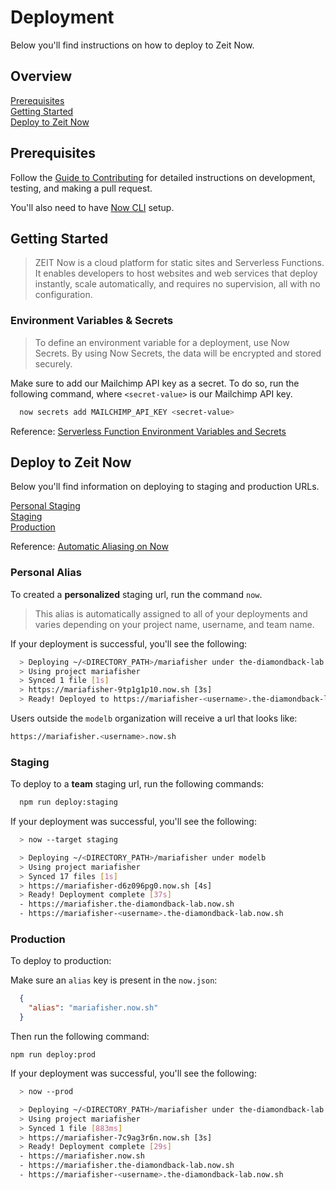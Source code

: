 # Deployment

Below you'll find instructions on how to deploy to Zeit Now.

## Overview

[Prerequisites](#prerequisites)  
[Getting Started](#getting-started)  
[Deploy to Zeit Now](#deploy-to-zeit-now)  

## Prerequisites

Follow the [Guide to Contributing](CONTRIBUTING.md) for detailed instructions on
development, testing, and making a pull request.

You'll also need to have [Now CLI][1] setup.

## Getting Started

> ZEIT Now is a cloud platform for static sites and Serverless Functions. It
> enables developers to host websites and web services that deploy instantly,
> scale automatically, and requires no supervision, all with no configuration.

### Environment Variables & Secrets

> To define an environment variable for a deployment, use Now Secrets. By using
> Now Secrets, the data will be encrypted and stored securely.

Make sure to add our Mailchimp API key as a secret. To do so, run the following
command, where `<secret-value>` is our Mailchimp API key.

```bash
  now secrets add MAILCHIMP_API_KEY <secret-value>
```

Reference: [Serverless Function Environment Variables and Secrets][2]

## Deploy to Zeit Now

Below you'll find information on deploying to staging and production URLs.

[Personal Staging](#personal-alias)  
[Staging](#staging)  
[Production](#production)  

Reference: [Automatic Aliasing on Now][3]

### Personal Alias

To created a **personalized** staging url, run the command `now`.

> This alias is automatically assigned to all of your deployments and varies
> depending on your project name, username, and team name.

If your deployment is successful, you'll see the following:

```bash
  > Deploying ~/<DIRECTORY_PATH>/mariafisher under the-diamondback-lab
  > Using project mariafisher
  > Synced 1 file [1s]
  > https://mariafisher-9tp1g1p10.now.sh [3s]
  > Ready! Deployed to https://mariafisher-<username>.the-diamondback-lab.now.sh
```

Users outside the `modelb` organization will receive a url that looks like:

```bash
https://mariafisher.<username>.now.sh
```

### Staging

To deploy to a **team** staging url, run the following commands:

```bash
  npm run deploy:staging
```

If your deployment was successful, you'll see the following:

```bash
  > now --target staging

  > Deploying ~/<DIRECTORY_PATH>/mariafisher under modelb
  > Using project mariafisher
  > Synced 17 files [1s]
  > https://mariafisher-d6z096pg0.now.sh [4s]
  > Ready! Deployment complete [37s]
  - https://mariafisher.the-diamondback-lab.now.sh
  - https://mariafisher-<username>.the-diamondback-lab.now.sh
```

### Production

To deploy to production:

Make sure an `alias` key is present in the `now.json`:

```json
  {
    "alias": "mariafisher.now.sh"
  }
```

Then run the following command:

  `npm run deploy:prod`

If your deployment was successful, you'll see the following:

```bash
  > now --prod

  > Deploying ~/<DIRECTORY_PATH>/mariafisher under the-diamondback-lab
  > Using project mariafisher
  > Synced 1 file [883ms]
  > https://mariafisher-7c9ag3r6n.now.sh [3s]
  > Ready! Deployment complete [29s]
  - https://mariafisher.now.sh
  - https://mariafisher.the-diamondback-lab.now.sh
  - https://mariafisher-<username>.the-diamondback-lab.now.sh
```

[1]: https://github.com/zeit/now-cli
[2]: https://zeit.co/docs/v2/serverless-functions/env-and-secrets/
[3]: https://zeit.co/blog/automatic-aliasing
